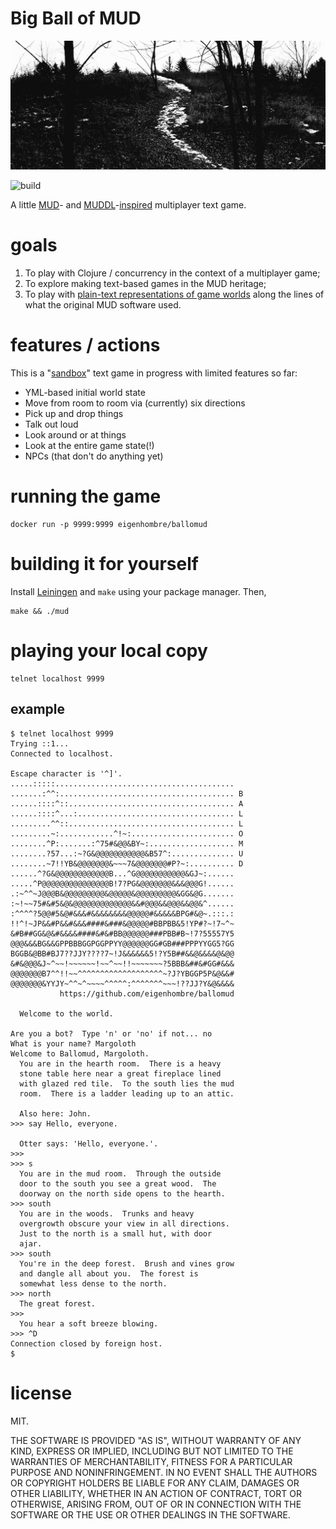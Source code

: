 # Big Ball of MUD

<img src="bm.jpg" width="600">

![build](https://github.com/eigenhombre/ballomud/actions/workflows/build.yml/badge.svg)

A little [MUD](https://en.wikipedia.org/wiki/Multi-user_dungeon)- and
[MUDDL](https://github.com/PDP-10/MUD1)-[inspired](https://if50.substack.com/p/1980-mud)
multiplayer text game.

# goals

1. To play with Clojure / concurrency in the context of a multiplayer game;
2. To explore making text-based games in the MUD heritage;
3. To play with [plain-text representations of game worlds](https://github.com/eigenhombre/ballomud/blob/master/resources/world.yml)
   along the lines of what the original MUD software used.

# features / actions

This is a "[sandbox](https://en.wikipedia.org/wiki/Sandbox_game)" text
game in progress with limited features so far:

- YML-based initial world state
- Move from room to room via (currently) six directions
- Pick up and drop things
- Talk out loud
- Look around or at things
- Look at the entire game state(!)
- NPCs (that don't do anything yet)

<!-- # try it out!

    telnet 206.189.225.15 9999

(May disappear or be restarted without warning....) -->

# running the game

    docker run -p 9999:9999 eigenhombre/ballomud

# building it for yourself

Install [Leiningen](https://leiningen.org/) and `make` using your
package manager.  Then,

    make && ./mud

# playing your local copy

    telnet localhost 9999

## example

    $ telnet localhost 9999
    Trying ::1...
    Connected to localhost.

    Escape character is '^]'.
    .....:::::........................................
    .......:^^:....................................... B
    ......::::^::..................................... A
    ......::::^...:................................... L
    .........^^::..................................... L
    .........~:............^!~:....................... O
    ........^P:.......:^75#&@@&BY~:................... M
    ........?57...:~?G&@@@@@@@@@@@&B57^:.............. U
    ........~7!!YB&@@@@@@@&~~~7&@@@@@@@#P?~:.......... D
    ......^?G&@@@@@@@@@@@@B...^G@@@@@@@@@@@&GJ~:......
    .....^P@@@@@@@@@@@@@@@B!7?PG&@@@@@@@&&&@@@G!......
    .:~^^~J@@@B&@@@@@@@@@&@@@@@&@@@@@@@@@&GG&@G.......
    :~!~~75#&#5&@&@@@@@@@@@@@@@&&#@@@&&@@@&&@@&^......
    :^^^^?5@@#5&@#&&&#&&&&&&&&@@@@@#&&&&&BPG#&@~.:::.:
    !!^!~JP&&#P&&#&&&####&###&@@@@@#BBPBB&5!YP#?~!7~^~
    &#B##GG&@&#&&&&####&#&#BB@@@@@@###PBB#B~!7?55557Y5
    @@@&&&BG&&GPPBBBGGPGGPPYY@@@@@@GG#GB###PPPYYGG5?GG
    BGGB&@BB#BJ7??JJY????7~!J&&&&&&5!?Y5B##&&@&&&&@&@@
    &#&@@@&J~^~~!~~~~~~!~~^~~!!~~~~~~~?5BBB&##&#GG#&&&
    @@@@@@@B7^^!!~~^^^^^^^^^^^^^^^^^^^~?J?YBGGP5P&@&&#
    @@@@@@@&YYJY~^^~^~~~~^^^^^:^^^^^^^~~~!??JJ?Y&@&&&&
               https://github.com/eigenhombre/ballomud

      Welcome to the world.

    Are you a bot?  Type 'n' or 'no' if not... no
    What is your name? Margoloth
    Welcome to Ballomud, Margoloth.
      You are in the hearth room.  There is a heavy
      stone table here near a great fireplace lined
      with glazed red tile.  To the south lies the mud
      room.  There is a ladder leading up to an attic.

      Also here: John.
    >>> say Hello, everyone.

      Otter says: 'Hello, everyone.'.
    >>>
    >>> s
      You are in the mud room.  Through the outside
      door to the south you see a great wood.  The
      doorway on the north side opens to the hearth.
    >>> south
      You are in the woods.  Trunks and heavy
      overgrowth obscure your view in all directions.
      Just to the north is a small hut, with door
      ajar.
    >>> south
      You're in the deep forest.  Brush and vines grow
      and dangle all about you.  The forest is
      somewhat less dense to the north.
    >>> north
      The great forest.
    >>>
      You hear a soft breeze blowing.
    >>> ^D
    Connection closed by foreign host.
    $

# license

MIT.

THE SOFTWARE IS PROVIDED "AS IS", WITHOUT WARRANTY OF ANY KIND, EXPRESS OR
IMPLIED, INCLUDING BUT NOT LIMITED TO THE WARRANTIES OF MERCHANTABILITY,
FITNESS FOR A PARTICULAR PURPOSE AND NONINFRINGEMENT. IN NO EVENT SHALL THE
AUTHORS OR COPYRIGHT HOLDERS BE LIABLE FOR ANY CLAIM, DAMAGES OR OTHER
LIABILITY, WHETHER IN AN ACTION OF CONTRACT, TORT OR OTHERWISE, ARISING FROM,
OUT OF OR IN CONNECTION WITH THE SOFTWARE OR THE USE OR OTHER DEALINGS IN THE
SOFTWARE.
